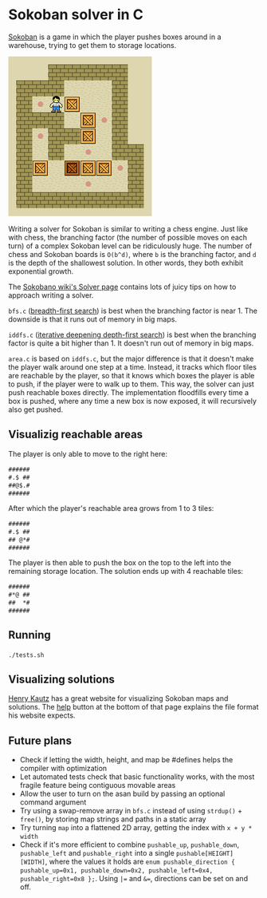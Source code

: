 # Sokoban solver in C

[Sokoban](https://en.wikipedia.org/wiki/Sokoban) is a game in which the player pushes boxes around in a warehouse, trying to get them to storage locations.

![GIF of a player pushing boxes around in Sokoban](sokoban.gif)

Writing a solver for Sokoban is similar to writing a chess engine. Just like with chess, the branching factor (the number of possible moves on each turn) of a complex Sokoban level can be ridiculously huge. The number of chess and Sokoban boards is `O(b^d)`, where `b` is the branching factor, and `d` is the depth of the shallowest solution. In other words, they both exhibit exponential growth.

The [Sokobano wiki's Solver page](http://sokobano.de/wiki/index.php?title=Solver#Normalizing_the_player_position) contains lots of juicy tips on how to approach writing a solver.

`bfs.c` ([breadth-first search](https://en.wikipedia.org/wiki/Breadth-first_search)) is best when the branching factor is near 1. The downside is that it runs out of memory in big maps.

`iddfs.c` ([iterative deepening depth-first search](https://en.wikipedia.org/wiki/Iterative_deepening_depth-first_search)) is best when the branching factor is quite a bit higher than 1. It doesn't run out of memory in big maps.

`area.c` is based on `iddfs.c`, but the major difference is that it doesn't make the player walk around one step at a time. Instead, it tracks which floor tiles are reachable by the player, so that it knows which boxes the player is able to push, if the player were to walk up to them. This way, the solver can just push reachable boxes directly. The implementation floodfills every time a box is pushed, where any time a new box is now exposed, it will recursively also get pushed.

## Visualizig reachable areas

The player is only able to move to the right here:

```
######
#.$ ##
##@$.#
######
```

After which the player's reachable area grows from 1 to 3 tiles:

```
######
#.$ ##
## @*#
######
```

The player is then able to push the box on the top to the left into the remaining storage location. The solution ends up with 4 reachable tiles:

```
######
#*@ ##
##  *#
######
```

## Running

`./tests.sh`

## Visualizing solutions

[Henry Kautz](https://henrykautz.com/sokoban/Sokoban.html) has a great website for visualizing Sokoban maps and solutions. The [help](https://henrykautz.com/sokoban/help.html) button at the bottom of that page explains the file format his website expects.

## Future plans

- Check if letting the width, height, and map be #defines helps the compiler with optimization
- Let automated tests check that basic functionality works, with the most fragile feature being contiguous movable areas
- Allow the user to turn on the asan build by passing an optional command argument
- Try using a swap-remove array in `bfs.c` instead of using `strdup()` + `free()`, by storing map strings and paths in a static array
- Try turning `map` into a flattened 2D array, getting the index with `x + y * width`
- Check if it's more efficient to combine `pushable_up`, `pushable_down`, `pushable_left` and `pushable_right` into a single `pushable[HEIGHT][WIDTH]`, where the values it holds are `enum pushable_direction { pushable_up=0x1, pushable_down=0x2, pushable_left=0x4, pushable_right=0x8 };`. Using `|=` and `&=`, directions can be set on and off.
